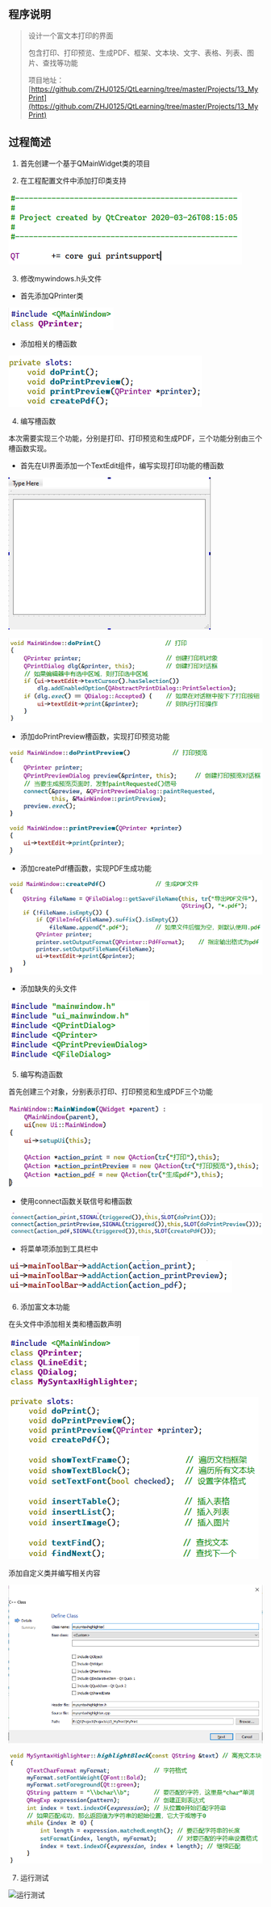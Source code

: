 ## 程序说明

> 设计一个富文本打印的界面
>
> 包含打印、打印预览、生成PDF、框架、文本块、文字、表格、列表、图片、查找等功能
>
> 项目地址：[https://github.com/ZHJ0125/QtLearning/tree/master/Projects/13_MyPrint](https://github.com/ZHJ0125/QtLearning/tree/master/Projects/13_MyPrint)

## 过程简述

1. 首先创建一个基于QMainWidget类的项目

2. 在工程配置文件中添加打印类支持

![添加打印类](https://github.com/ZHJ0125/QtLearning/blob/master/Image/13_MyPrint/01_%E6%B7%BB%E5%8A%A0%E6%89%93%E5%8D%B0%E7%B1%BB.png)

3. 修改mywindows.h头文件

* 首先添加QPrinter类

![添加QPrinter类](https://github.com/ZHJ0125/QtLearning/blob/master/Image/13_MyPrint/02_%E6%B7%BB%E5%8A%A0QPrint%E7%B1%BB.png)

* 添加相关的槽函数

![添加槽函数](https://github.com/ZHJ0125/QtLearning/blob/master/Image/13_MyPrint/02_%E6%B7%BB%E5%8A%A0%E6%A7%BD%E5%87%BD%E6%95%B0.png)

4. 编写槽函数

本次需要实现三个功能，分别是打印、打印预览和生成PDF，三个功能分别由三个槽函数实现。

* 首先在UI界面添加一个TextEdit组件，编写实现打印功能的槽函数

![添加组件](https://github.com/ZHJ0125/QtLearning/blob/master/Image/13_MyPrint/03_UI.png)

![打印功能槽函数](https://github.com/ZHJ0125/QtLearning/blob/master/Image/13_MyPrint/03_%E6%89%93%E5%8D%B0%E5%8A%9F%E8%83%BD.png)

* 添加doPrintPreview槽函数，实现打印预览功能

![打印预览](https://github.com/ZHJ0125/QtLearning/blob/master/Image/13_MyPrint/04_%E6%89%93%E5%8D%B0%E9%A2%84%E8%A7%88.png)

* 添加createPdf槽函数，实现PDF生成功能

![PDF生成函数](https://github.com/ZHJ0125/QtLearning/blob/master/Image/13_MyPrint/05_%E7%94%9F%E6%88%90PDF.png)

* 添加缺失的头文件

![添加头文件](https://github.com/ZHJ0125/QtLearning/blob/master/Image/13_MyPrint/06_%E5%A4%B4%E6%96%87%E4%BB%B6.png)

5. 编写构造函数

首先创建三个对象，分别表示打印、打印预览和生成PDF三个功能

![创建对象](https://github.com/ZHJ0125/QtLearning/blob/master/Image/13_MyPrint/07_%E7%94%9F%E6%88%90%E5%AF%B9%E8%B1%A1.png)

* 使用connect函数关联信号和槽函数

![关联信号](https://github.com/ZHJ0125/QtLearning/blob/master/Image/13_MyPrint/08_%E5%85%B3%E8%81%94%E6%A7%BD%E5%87%BD%E6%95%B0.png)

* 将菜单项添加到工具栏中

![添加工具栏](https://github.com/ZHJ0125/QtLearning/blob/master/Image/13_MyPrint/09_%E6%B7%BB%E5%8A%A0%E5%B7%A5%E5%85%B7%E6%A0%8F.png)

6. 添加富文本功能

在头文件中添加相关类和槽函数声明

![添加类](https://github.com/ZHJ0125/QtLearning/blob/master/Image/13_MyPrint/10_%E6%B7%BB%E5%8A%A0%E7%B1%BB.png)

![添加槽函数](https://github.com/ZHJ0125/QtLearning/blob/master/Image/13_MyPrint/11_%E6%A7%BD%E5%87%BD%E6%95%B0.png)

添加自定义类并编写相关内容

![创建自定义类](https://github.com/ZHJ0125/QtLearning/blob/master/Image/13_MyPrint/12_%E6%B7%BB%E5%8A%A0%E8%87%AA%E5%AE%9A%E4%B9%89%E7%B1%BB.png)

![相关内容](https://github.com/ZHJ0125/QtLearning/blob/master/Image/13_MyPrint/13_%E5%86%85%E5%AE%B9.png)

7. 运行测试

![运行测试](https://github.com/ZHJ0125/QtLearning/blob/master/Image/13_MyPrint/qt_show-min.gif)

